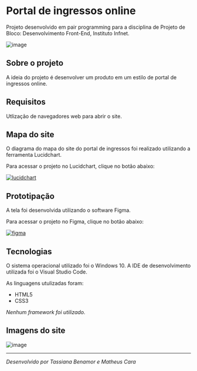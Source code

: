 ﻿# Portal de ingressos online
 Projeto desenvolvido em pair programming para a disciplina de Projeto de Bloco: Desenvolvimento Front-End, Instituto Infnet.
 
![image](https://user-images.githubusercontent.com/87051404/203875550-cf41f7d7-a38b-41c8-b0f5-1e76dfb26c43.png)

## Sobre o projeto
A ideia do projeto é desenvolver um produto em um estilo de portal de ingressos online.

## Requisitos
Utlização de navegadores web para abrir o site.

## Mapa do site
O diagrama do mapa do site do portal de ingressos foi realizado utilizando a ferramenta Lucidchart.

Para acessar o projeto no Lucidchart, clique no botão abaixo:

<a href="https://lucid.app/lucidchart/32a09a65-d693-4660-b267-8dd8d77f8a69/edit?viewport_loc=-3406%2C2422%2C10400%2C5169%2C0_0&invitationId=inv_e1817ad1-2a41-479d-aebe-a9328cba411b" target="_blank">
    <img align="center" src="https://img.shields.io/badge/Lucidchart-F24E1E?style=for-the-badge&logo=lucidchart&logoColor=white" alt="lucidchart"/>
</a>


## Prototipação
A tela foi desenvolvida utilizando o software Figma.

Para acessar o projeto no Figma, clique no botão abaixo:

<a href="https://www.figma.com/proto/v03E0Lsl7hmug0PH9jkJ6x/Ingresso-%7C-P%C3%A1gina-Principal-(Copy)?node-id=3%3A16&scaling=min-zoom&page-id=0%3A1" target="_blank">
    <img align="center" src="https://img.shields.io/badge/Figma-F24E1E?style=for-the-badge&logo=figma&logoColor=white" alt="figma"/>
</a>

## Tecnologias
O sistema operacional utilizado foi o Windows 10. A IDE de desenvolvimento utilizada foi o Visual Studio Code.

As linguagens utulizadas foram:

- HTML5
- CSS3

*Nenhum framework foi utilizado.*

## Imagens do site
![image](https://user-images.githubusercontent.com/87051404/203877570-91ca9277-93a5-44ed-857d-19d02b3a562a.png)

<hr>

*Desenvolvido por Tassiana Benamor e Matheus Cara*
